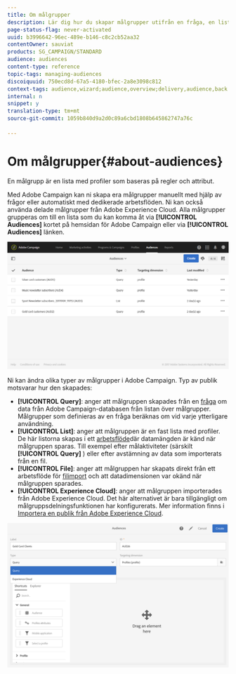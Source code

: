 ```yaml
---
title: Om målgrupper
description: Lär dig hur du skapar målgrupper utifrån en fråga, en lista eller en fil och hur du importerar dem från Adobe Experience Cloud.
page-status-flag: never-activated
uuid: b3996642-96ec-489e-b146-c8c2cb52aa32
contentOwner: sauviat
products: SG_CAMPAIGN/STANDARD
audience: audiences
content-type: reference
topic-tags: managing-audiences
discoiquuid: 750ecd8d-67a5-4180-bfec-2a8e3098c812
context-tags: audience,wizard;audience,overview;delivery,audience,back
internal: n
snippet: y
translation-type: tm+mt
source-git-commit: 1059b840d9a2d0c89a6cbd1808b645862747a76c

---
```



# Om målgrupper{#about-audiences}

En målgrupp är en lista med profiler som baseras på regler och attribut.

Med Adobe Campaign kan ni skapa era målgrupper manuellt med hjälp av frågor eller automatiskt med dedikerade arbetsflöden. Ni kan också använda delade målgrupper från Adobe Experience Cloud. Alla målgrupper grupperas om till en lista som du kan komma åt via **[!UICONTROL Audiences]** kortet på hemsidan för Adobe Campaign eller via **[!UICONTROL Audiences]** länken.

![](assets/audience_1.png)

Ni kan ändra olika typer av målgrupper i Adobe Campaign. Typ av publik motsvarar hur den skapades:

* **[!UICONTROL Query]**: anger att målgruppen skapades från en [fråga](../../automating/using/editing-queries.md#about-query-editor) om data från Adobe Campaign-databasen från listan över målgrupper. Målgrupper som definieras av en fråga beräknas om vid varje ytterligare användning.
* **[!UICONTROL List]**: anger att målgruppen är en fast lista med profiler. De här listorna skapas i ett [arbetsflöde](../../automating/using/discovering-workflows.md)där datamängden är känd när målgruppen sparas. Till exempel efter målaktiviteter (särskilt **[!UICONTROL Query]** ) eller efter avstämning av data som importerats från en fil.
* **[!UICONTROL File]**: anger att målgruppen har skapats direkt från ett arbetsflöde för [filimport](../../automating/using/load-file.md) och att datadimensionen var okänd när målgruppen sparades.
* **[!UICONTROL Experience Cloud]**: anger att målgruppen importerades från Adobe Experience Cloud. Det här alternativet är bara tillgängligt om målgruppsdelningsfunktionen har konfigurerats. Mer information finns i [Importera en publik från Adobe Experience Cloud](../../integrating/using/sharing-audiences-with-audience-manager-or-people-core-service.md#importing-an-audience).

![](assets/audience_type_selection.png)
